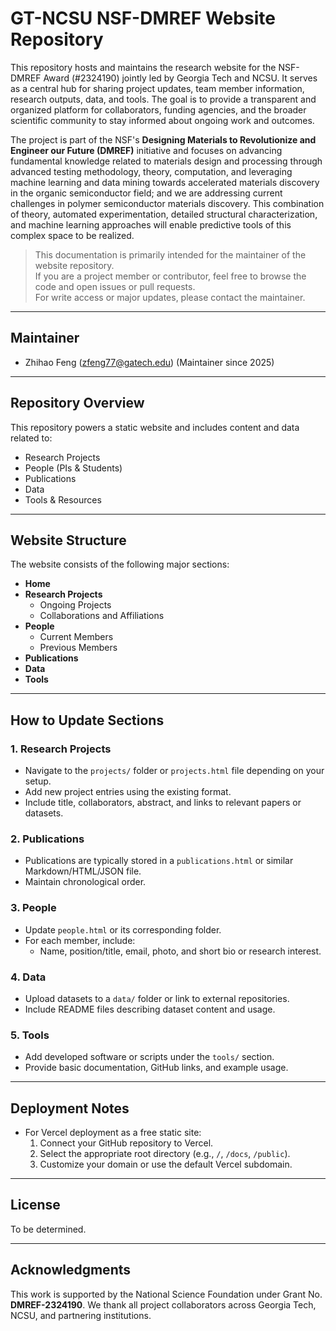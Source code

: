 # GT-NCSU NSF-DMREF Website Repository

This repository hosts and maintains the research website for the NSF-DMREF Award (#2324190) jointly led by Georgia Tech and NCSU. It serves as a central hub for sharing project updates, team member information, research outputs, data, and tools. The goal is to provide a transparent and organized platform for collaborators, funding agencies, and the broader scientific community to stay informed about ongoing work and outcomes.

The project is part of the NSF's **Designing Materials to Revolutionize and Engineer our Future (DMREF)** initiative and focuses on advancing fundamental knowledge related to materials design and processing through advanced testing methodology, theory, computation, and leveraging machine learning and data mining towards accelerated materials discovery in the organic semiconductor field; and we are addressing current challenges in polymer semiconductor materials discovery. This combination of theory, automated experimentation, detailed structural characterization, and machine learning approaches will enable predictive tools of this complex space to be realized. 

> This documentation is primarily intended for the maintainer of the website repository.  
> If you are a project member or contributor, feel free to browse the code and open issues or pull requests.  
> For write access or major updates, please contact the maintainer.

---

## Maintainer

- Zhihao Feng (zfeng77@gatech.edu) (Maintainer since 2025)

---

## Repository Overview

This repository powers a static website and includes content and data related to:

- Research Projects
- People (PIs & Students)
- Publications
- Data
- Tools & Resources

---

## Website Structure

The website consists of the following major sections:

- **Home**
- **Research Projects**
  - Ongoing Projects
  - Collaborations and Affiliations
- **People**
  - Current Members
  - Previous Members
- **Publications**
- **Data**
- **Tools**

---

## How to Update Sections

### 1. Research Projects
- Navigate to the `projects/` folder or `projects.html` file depending on your setup.
- Add new project entries using the existing format.
- Include title, collaborators, abstract, and links to relevant papers or datasets.

### 2. Publications
- Publications are typically stored in a `publications.html` or similar Markdown/HTML/JSON file.
- Maintain chronological order.

### 3. People
- Update `people.html` or its corresponding folder.
- For each member, include:
  - Name, position/title, email, photo, and short bio or research interest.

### 4. Data
- Upload datasets to a `data/` folder or link to external repositories.
- Include README files describing dataset content and usage.

### 5. Tools
- Add developed software or scripts under the `tools/` section.
- Provide basic documentation, GitHub links, and example usage.

---

## Deployment Notes

- For Vercel deployment as a free static site:
  1. Connect your GitHub repository to Vercel.
  2. Select the appropriate root directory (e.g., `/`, `/docs`, `/public`).
  3. Customize your domain or use the default Vercel subdomain.

---

## License

To be determined.

---

## Acknowledgments

This work is supported by the National Science Foundation under Grant No. **DMREF-2324190**. We thank all project collaborators across Georgia Tech, NCSU, and partnering institutions.

